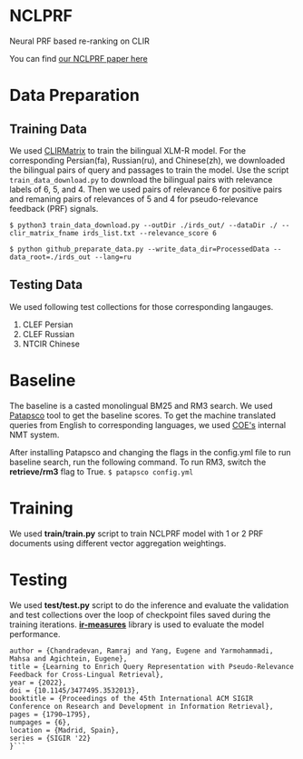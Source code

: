 # NCLPRF

Neural PRF based re-ranking on CLIR

You can find [our NCLPRF paper here](https://dl.acm.org/doi/10.1145/3477495.3532013)


# Data Preparation

## Training Data

We used [CLIRMatrix](https://github.com/ssun32/CLIRMatrix) to train the bilingual XLM-R model. For the corresponding Persian(fa), Russian(ru), and Chinese(zh), we downloaded the bilingual pairs of query and passages to train the model. Use the script `train_data_download.py` to download the bilingual pairs with relevance labels of 6, 5, and 4. Then we used pairs of relevance 6 for positive pairs and remaning pairs of relevances of 5 and 4 for pseudo-relevance feedback (PRF) signals.

`$ python3 train_data_download.py --outDir ./irds_out/ --dataDir ./ --clir_matrix_fname irds_list.txt --relevance_score 6`

`$ python github_preparate_data.py --write_data_dir=ProcessedData --data_root=./irds_out --lang=ru`


## Testing Data

We used following test collections for those corresponding langauges.
1. CLEF Persian
2. CLEF Russian
3. NTCIR Chinese


# Baseline

The baseline is a casted monolingual BM25 and RM3 search. We used [Patapsco](https://github.com/hltcoe/patapsco) tool to get the baseline scores. To get the machine translated queries from English to corresponding languages, we used [COE's](https://github.com/hltcoe) internal NMT system.

After installing Patapsco and changing the flags in the config.yml file to run baseline search, run the following command. To run RM3, switch the **retrieve/rm3** flag to True.
`$ patapsco config.yml`


# Training

We used **train/train.py** script to train NCLPRF model with 1 or 2 PRF documents using different vector aggregation weightings.

# Testing

We used **test/test.py** script to do the inference and evaluate the validation and test collections over the loop of checkpoint files saved during the training iterations. [**ir-measures**](https://ir-measur.es/en/latest/) library is used to evaluate the model performance.


```@inproceedings{10.1145/3477495.3532013,
author = {Chandradevan, Ramraj and Yang, Eugene and Yarmohammadi, Mahsa and Agichtein, Eugene},
title = {Learning to Enrich Query Representation with Pseudo-Relevance Feedback for Cross-Lingual Retrieval},
year = {2022},
doi = {10.1145/3477495.3532013},
booktitle = {Proceedings of the 45th International ACM SIGIR Conference on Research and Development in Information Retrieval},
pages = {1790–1795},
numpages = {6},
location = {Madrid, Spain},
series = {SIGIR '22}
}```
